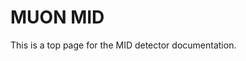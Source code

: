 <!-- doxy
\page refDetectorsMUONMID MID
/doxy -->

# MUON MID

This is a top page for the MID detector documentation.

<!-- doxy
* \subpage refMUONMIDClustering
* \subpage refMUONMIDQCExe
* \subpage refMUONMIDRaw
* \subpage refMUONMIDRawExe
* \subpage refMUONMIDTracking
* \subpage refMUONMIDWorkflow
* \subpage refMUONMIDCTF
* \subpage refMUONMIDFilteringExe
/doxy -->
